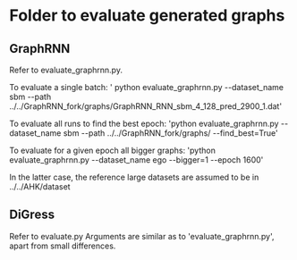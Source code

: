 # Folder to evaluate generated graphs

## GraphRNN

Refer to evaluate_graphrnn.py. 

To evaluate a single batch: ' python evaluate_graphrnn.py --dataset_name sbm --path ../../GraphRNN_fork/graphs/GraphRNN_RNN_sbm_4_128_pred_2900_1.dat'

To evaluate all runs to find the best epoch: 'python evaluate_graphrnn.py --dataset_name sbm --path ../../GraphRNN_fork/graphs/ --find_best=True'

To evaluate for a given epoch all bigger graphs: 'python evaluate_graphrnn.py --dataset_name ego --bigger=1 --epoch 1600'

In the latter case, the reference large datasets are assumed to be in ../../AHK/dataset


## DiGress

Refer to evaluate.py
Arguments are similar as to 'evaluate_graphrnn.py', apart from small differences.